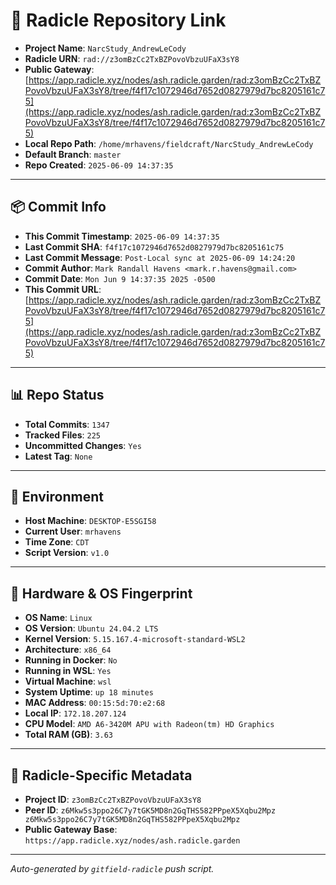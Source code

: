 # 🔗 Radicle Repository Link

- **Project Name**: `NarcStudy_AndrewLeCody`
- **Radicle URN**: `rad://z3omBzCc2TxBZPovoVbzuUFaX3sY8`
- **Public Gateway**: [https://app.radicle.xyz/nodes/ash.radicle.garden/rad:z3omBzCc2TxBZPovoVbzuUFaX3sY8/tree/f4f17c1072946d7652d0827979d7bc8205161c75](https://app.radicle.xyz/nodes/ash.radicle.garden/rad:z3omBzCc2TxBZPovoVbzuUFaX3sY8/tree/f4f17c1072946d7652d0827979d7bc8205161c75)
- **Local Repo Path**: `/home/mrhavens/fieldcraft/NarcStudy_AndrewLeCody`
- **Default Branch**: `master`
- **Repo Created**: `2025-06-09 14:37:35`

---

## 📦 Commit Info

- **This Commit Timestamp**: `2025-06-09 14:37:35`
- **Last Commit SHA**: `f4f17c1072946d7652d0827979d7bc8205161c75`
- **Last Commit Message**: `Post-Local sync at 2025-06-09 14:24:20`
- **Commit Author**: `Mark Randall Havens <mark.r.havens@gmail.com>`
- **Commit Date**: `Mon Jun 9 14:37:35 2025 -0500`
- **This Commit URL**: [https://app.radicle.xyz/nodes/ash.radicle.garden/rad:z3omBzCc2TxBZPovoVbzuUFaX3sY8/tree/f4f17c1072946d7652d0827979d7bc8205161c75](https://app.radicle.xyz/nodes/ash.radicle.garden/rad:z3omBzCc2TxBZPovoVbzuUFaX3sY8/tree/f4f17c1072946d7652d0827979d7bc8205161c75)

---

## 📊 Repo Status

- **Total Commits**: `1347`
- **Tracked Files**: `225`
- **Uncommitted Changes**: `Yes`
- **Latest Tag**: `None`

---

## 🧭 Environment

- **Host Machine**: `DESKTOP-E5SGI58`
- **Current User**: `mrhavens`
- **Time Zone**: `CDT`
- **Script Version**: `v1.0`

---

## 🧬 Hardware & OS Fingerprint

- **OS Name**: `Linux`
- **OS Version**: `Ubuntu 24.04.2 LTS`
- **Kernel Version**: `5.15.167.4-microsoft-standard-WSL2`
- **Architecture**: `x86_64`
- **Running in Docker**: `No`
- **Running in WSL**: `Yes`
- **Virtual Machine**: `wsl`
- **System Uptime**: `up 18 minutes`
- **MAC Address**: `00:15:5d:70:e2:68`
- **Local IP**: `172.18.207.124`
- **CPU Model**: `AMD A6-3420M APU with Radeon(tm) HD Graphics`
- **Total RAM (GB)**: `3.63`

---

## 🌱 Radicle-Specific Metadata

- **Project ID**: `z3omBzCc2TxBZPovoVbzuUFaX3sY8`
- **Peer ID**: `z6Mkw5s3ppo26C7y7tGK5MD8n2GqTHS582PPpeX5Xqbu2Mpz
z6Mkw5s3ppo26C7y7tGK5MD8n2GqTHS582PPpeX5Xqbu2Mpz`
- **Public Gateway Base**: `https://app.radicle.xyz/nodes/ash.radicle.garden`

---

_Auto-generated by `gitfield-radicle` push script._
